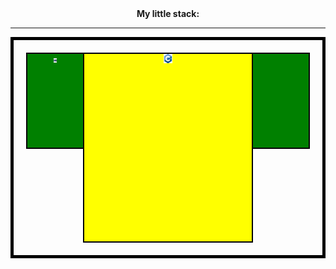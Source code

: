 <style>
    .container{

    display: flex;

    flex-direction: row;

    justify-content: flex-start;

    border: 5px solid black;

    padding: 20px;
}

#con1{
    width: 150px;
    border: 2px solid black;
    background-color: green;
    height: 150px;
    border-right: 0px;
}

#con2{
    width: 100%;
    border: 2px solid black;
    background-color: yellow;
    height: 300px;
}
#con3{
    width: 150px;
    border: 2px solid black;
    border-left: 0px;
    background-color: green;
    height: 150px;
}
</style>

<center><b>Мy little stack:</b>
    <hr>
    <div class="container">
        <div id="con1"><img height="5%" width="5%" src='https://github.com/devicons/devicon/blob/master/icons/php/php-original.svg'></div>
        <div id="con2"><img height="5%" width="5%" src='https://github.com/devicons/devicon/blob/master/icons/cplusplus/cplusplus-original.svg'></div>
        <div id="con3"></div>
    </div>

